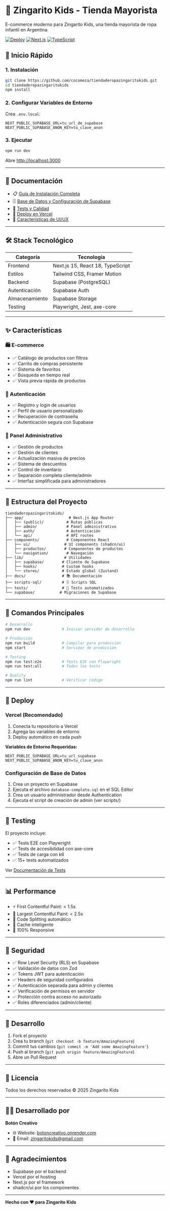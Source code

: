 # 🎨 Zingarito Kids - Tienda Mayorista

E-commerce moderno para Zingarito Kids, una tienda mayorista de ropa infantil en Argentina.

[![Deploy](https://vercel.com/button)](https://vercel.com/new)
[![Next.js](https://img.shields.io/badge/Next.js-15-black)](https://nextjs.org/)
[![TypeScript](https://img.shields.io/badge/TypeScript-5-blue)](https://www.typescriptlang.org/)

## 🚀 Inicio Rápido

### 1. Instalación
```bash
git clone https://github.com/cocomeza/tiendaderopazingaritokids.git
cd tiendaderopazingaritokids
npm install
```

### 2. Configurar Variables de Entorno
Crea `.env.local`:
```env
NEXT_PUBLIC_SUPABASE_URL=tu_url_de_supabase
NEXT_PUBLIC_SUPABASE_ANON_KEY=tu_clave_anon
```

### 3. Ejecutar
```bash
npm run dev
```

Abre [http://localhost:3000](http://localhost:3000)

---

## 📖 Documentación

- 📋 [Guía de Instalación Completa](./docs/instalacion.md)
- 🗄️ [Base de Datos y Configuración de Supabase](./docs/database.md)
- 🧪 [Tests y Calidad](./docs/tests.md)
- 🚀 [Deploy en Vercel](./docs/deploy.md)
- 🎨 [Características de UI/UX](./docs/features.md)

---

## 🛠️ Stack Tecnológico

| Categoría | Tecnología |
|-----------|-----------|
| Frontend | Next.js 15, React 18, TypeScript |
| Estilos | Tailwind CSS, Framer Motion |
| Backend | Supabase (PostgreSQL) |
| Autenticación | Supabase Auth |
| Almacenamiento | Supabase Storage |
| Testing | Playwright, Jest, axe-core |

---

## ✨ Características

### 🛍️ E-commerce
- ✅ Catálogo de productos con filtros
- ✅ Carrito de compras persistente
- ✅ Sistema de favoritos
- ✅ Búsqueda en tiempo real
- ✅ Vista previa rápida de productos

### 👥 Autenticación
- ✅ Registro y login de usuarios
- ✅ Perfil de usuario personalizado
- ✅ Recuperación de contraseña
- ✅ Autenticación segura con Supabase

### 🔐 Panel Administrativo
- ✅ Gestión de productos
- ✅ Gestión de clientes
- ✅ Actualización masiva de precios
- ✅ Sistema de descuentos
- ✅ Control de inventario
- ✅ Separación completa cliente/admin
- ✅ Interfaz simplificada para administradores

---

## 📁 Estructura del Proyecto

```
tiendaderopazingaritokids/
├── app/                    # Next.js App Router
│   ├── (public)/          # Rutas públicas
│   ├── admin/             # Panel administrativo
│   ├── auth/              # Autenticación
│   └── api/               # API routes
├── components/            # Componentes React
│   ├── ui/               # UI components (shadcn/ui)
│   ├── productos/        # Componentes de productos
│   └── navigation/        # Navegación
├── lib/                  # Utilidades
│   ├── supabase/        # Cliente de Supabase
│   ├── hooks/           # Custom hooks
│   └── stores/          # Estado global (Zustand)
├── docs/                # 📚 Documentación
├── scripts-sql/         # 🗄️ Scripts SQL
├── tests/               # 🧪 Tests automatizados
└── supabase/           # Migraciones de Supabase
```

---

## 🔧 Comandos Principales

```bash
# Desarrollo
npm run dev              # Iniciar servidor de desarrollo

# Producción
npm run build            # Compilar para producción
npm start                # Servidor de producción

# Testing
npm run test:e2e         # Tests E2E con Playwright
npm run test:all         # Todos los tests

# Quality
npm run lint             # Verificar código
```

---

## 🚀 Deploy

### Vercel (Recomendado)
1. Conecta tu repositorio a Vercel
2. Agrega las variables de entorno
3. Deploy automático en cada push

**Variables de Entorno Requeridas:**
```env
NEXT_PUBLIC_SUPABASE_URL=tu_url_supabase
NEXT_PUBLIC_SUPABASE_ANON_KEY=tu_clave_anon
```

### Configuración de Base de Datos
1. Crea un proyecto en Supabase
2. Ejecuta el archivo `database-completo.sql` en el SQL Editor
3. Crea un usuario administrador desde Authentication
4. Ejecuta el script de creación de admin (ver scripts/)

---

## 🧪 Testing

El proyecto incluye:
- ✅ Tests E2E con Playwright
- ✅ Tests de accesibilidad con axe-core
- ✅ Tests de carga con k6
- ✅ 15+ tests automatizados

Ver [Documentación de Tests](./docs/tests.md)

---

## 📊 Performance

- ⚡ First Contentful Paint: < 1.5s
- 🎯 Largest Contentful Paint: < 2.5s
- 🔄 Code Splitting automático
- 💾 Cache inteligente
- 📱 100% Responsive

---

## 🔐 Seguridad

- ✅ Row Level Security (RLS) en Supabase
- ✅ Validación de datos con Zod
- ✅ Tokens JWT para autenticación
- ✅ Headers de seguridad configurados
- ✅ Autenticación separada para admin y clientes
- ✅ Verificación de permisos en servidor
- ✅ Protección contra acceso no autorizado
- ✅ Roles diferenciados (admin/cliente)

---

## 🤝 Desarrollo

1. Fork el proyecto
2. Crea tu branch (`git checkout -b feature/AmazingFeature`)
3. Commit tus cambios (`git commit -m 'Add some AmazingFeature'`)
4. Push al branch (`git push origin feature/AmazingFeature`)
5. Abre un Pull Request

---

## 📝 Licencia

Todos los derechos reservados © 2025 Zingarito Kids

---

## 👨‍💻 Desarrollado por

**Botón Creativo**
- 🌐 Website: [botoncreativo.onrender.com](https://botoncreativo.onrender.com/)
- 📧 Email: zingaritokids@gmail.com

---

## 🎉 Agradecimientos

- Supabase por el backend
- Vercel por el hosting
- Next.js por el framework
- shadcn/ui por los componentes

---

**Hecho con ❤️ para Zingarito Kids**
